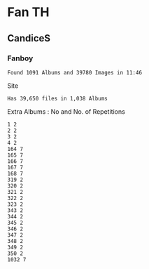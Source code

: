 # Fan TH

## CandiceS

### Fanboy
    Found 1091 Albums and 39780 Images in 11:46

Site

    Has 39,650 files in 1,038 Albums

Extra Albums :
No and No. of Repetitions

    1 2
    2 2
    3 2
    4 2
    164 7
    165 7
    166 7
    167 7
    168 7
    319 2
    320 2
    321 2
    322 2
    323 2
    343 2
    344 2
    345 2
    346 2
    347 2
    348 2
    349 2
    350 2
    1032 7
